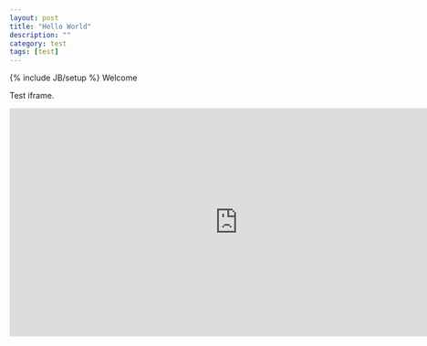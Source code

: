 ```yaml
---
layout: post
title: "Hello World"
description: ""
category: test
tags: [test]
---
```

{% include JB/setup %}
Welcome

Test iframe.
<iframe scrolling="no" src="https://www.geogebra.org/material/iframe/id/VwAswM8G/width/800/height/400/border/888888" width="800px" height="400px" style="border:0px;"> </iframe>